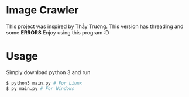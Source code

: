 # Image Crawler
This project was inspired by Thầy Trường.
This version has threading and some **ERRORS**
Enjoy using this program :D

# Usage
Simply download python 3 and run
```bash
$ python3 main.py # For Liunx
$ py main.py # For Windows
```
